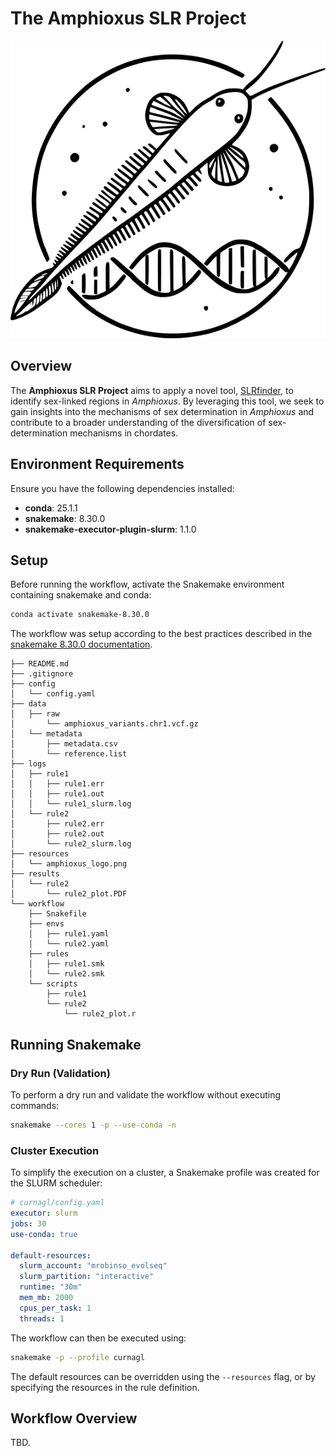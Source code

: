 # The Amphioxus SLR Project

![Project Logo](ressources/amphioxus_logo.png)

## Overview

The **Amphioxus SLR Project** aims to apply a novel tool, [SLRfinder](https://github.com/xuelingyi/SLRfinder), to identify sex-linked regions in *Amphioxus*. By leveraging this tool, we seek to gain insights into the mechanisms of sex determination in *Amphioxus* and contribute to a broader understanding of the diversification of sex-determination mechanisms in chordates.

## Environment Requirements

Ensure you have the following dependencies installed:

- **conda**: 25.1.1
- **snakemake**: 8.30.0
- **snakemake-executor-plugin-slurm**: 1.1.0

## Setup

Before running the workflow, activate the Snakemake environment containing snakemake and conda:

```sh
conda activate snakemake-8.30.0
```

The workflow was setup according to the best practices described in the [snakemake 8.30.0 documentation](https://snakemake.readthedocs.io/en/v8.3.0/).

```plaintext
├── README.md
├── .gitignore
├── config
│   └── config.yaml
├── data
│   ├── raw
│       └── amphioxus_variants.chr1.vcf.gz
│   └── metadata
│       ├── metadata.csv
│       └── reference.list
├── logs
│   ├── rule1
│   │   ├── rule1.err
│   │   ├── rule1.out
│   │   └── rule1_slurm.log
│   └── rule2
│       ├── rule2.err
│       ├── rule2.out
│       └── rule2_slurm.log
├── resources
│   └── amphioxus_logo.png
├── results
│   └── rule2
│       └── rule2_plot.PDF
└── workflow
    ├── Snakefile
    ├── envs
    │   ├── rule1.yaml
    │   └── rule2.yaml
    ├── rules
    │   ├── rule1.smk
    │   └── rule2.smk
    └── scripts
        ├── rule1
        └── rule2
            └── rule2_plot.r
```

## Running Snakemake

### Dry Run (Validation)

To perform a dry run and validate the workflow without executing commands:

```sh
snakemake --cores 1 -p --use-conda -n
```

### Cluster Execution

To simplify the execution on a cluster, a Snakemake profile was created for the SLURM scheduler:

```yaml
# curnagl/config.yaml
executor: slurm
jobs: 30
use-conda: true

default-resources:
  slurm_account: "mrobinso_evolseq"
  slurm_partition: "interactive"
  runtime: "30m"
  mem_mb: 2000
  cpus_per_task: 1
  threads: 1
```

The workflow can then be executed using:

```sh
snakemake -p --profile curnagl
```

The default resources can be overridden using the `--resources` flag, or by specifying the resources in the rule definition.

## Workflow Overview

TBD.
